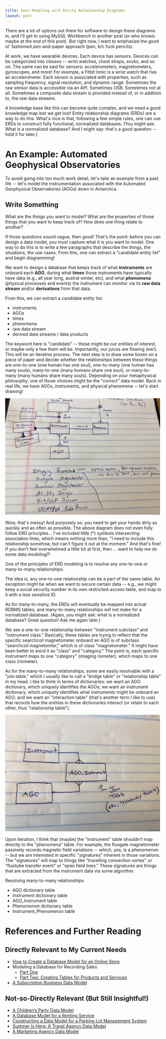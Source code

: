 ```yaml
---
title: Data Modeling with Entity Relationship Diagrams
layout: post
---
```


There are a lot of options out there for software to design these diagrams in, and I'll get
to using MySQL Workbench in another post (or who knows: maybe at the end of this post).  But right
now, I want to emphasize the good ol' fashioned pen-and-paper approach (pen, b/c fuck pencils).

At work, we have wearable devices.  Each device has sensors.  Devices can be categorized
into classes -- wrist watches, chest straps, socks, and so on.  The same can be said for sensors: accelerometers,
magnetometers, gyroscopes, and more!  For example, a Fitbit Ionic is a wrist watch that has an accelerometer.  Each
sensor is associated with properties, such as sampling frequency, signal resolution, and dynamic range.  Sometimes 
the raw sensor data is accessible via an API.  Sometimes USB. Sometimes not at all.  Sometimes a composite data
stream is provided instead of, or in addition to, the raw data streams.  

A knowledge base like this can become quite complex, and we need a good knowledge map lest we get lost!  Entity
relationship diagrams (ERDs) are a way to do this.  What's nice is that, following a few simple rules, one
can use ERDs to construct fully functional, normalized databases. (You might ask: What is a normalized database? 
And I might say: that's a good question -- hold it for later.)

# An Example: Automated Geophysical Observatories
To avoid going into too much work detail, let's take an example from a past life -- let's model the instrumentation
associated with the Automated Geophysical Observatories (AGOs) down in Antarctica.  

## Write Something
What are the things you want to model?  What are the properties of those things
that you want to keep track of?  How does one thing relate to another?

If those questions sound vague, then good!  That's the point: before you can design a data 
model, you must capture what it is you want to model.  One way to do this is to write a few
paragraphs that describe the things, the situations, the use cases.  From this, one can
extract a "candidate entity list" and begin diagramming!  

We want to design a database that keeps track of what **instruments** are onboard each **AGO**,
during what **times** those instruments have typically have data (e.g., all year long, austral winter,
etc), and what **phenomena** (physical processes and events) the instrument can monitor via its 
**raw data stream** and/or **derivations** from that data.

From this, we can extract a candidate entity list:
* instruments
* AGOs
* times
* phenomena
* raw data stream
* derived data streams / data products

The keyword here is "candidate" -- these might be our entities of interest, or maybe only
a few them will be.  Importantly, our juices are flowing (ew!).  This will be an iterative 
process.  The next step is to draw some boxes on a piece of paper and decide whether
the relationships between these things are one-to-one (one human has one soul), one-to-many
(one human has many souls), many-to-one (many humans share one soul), or many-to-many 
(many humans share many souls).  Depending on your metaphysical philosophy, one of those
choices might be the "correct" data model.  Back in real life, we have AGOs, instruments, and
physical phenomena -- let's start drawing!

<img src="/images/ago-db-erd-1.jpg" width="500">

Wow, that's messy! And purposely so: you need to get your hands dirty as quickly and as
often as possible.  The above diagram does not even fully follow ERD principles... I've included
little (\*) symbols intersecting association lines, which means nothing more than, "I need to
include this relationship somehow, but can't figure it out at the moment."  And that's fine!  If you
don't feel overwhelmed a little bit at first, then ... want to help me do some data modeling?!

One of the principles of ERD modeling is to resolve any one-to-one or many-to-many relationships.  

The idea is, any one-to-one relationship can be a part of the same table.  An exception might be when we want
to secure certain data -- e.g., we might keep a social security number in its own restricted-access table, and
map to it with a less sensitive ID.

As for many-to-many, the ERDs will eventually
be mapped into actual RDBMS tables, and many-to-many relationships will not make for a normalized database. (Again,
you might ask: what is a normalized database? Great question! Ask me again later.) 

We see a one-to-one relationship between "instrument subclass" and "instrument class."  Basically, these tables
are trying to reflect that the specific searchcoil magnetometer onboard an AGO is of subclass "searchcoil magnetomter,"
which is of class "magnetometer."  It might have been better to word it as "class" and "category."  The point is,
each specific instrument maps to one "category" (imaging riometer), which maps to one class (riometer).  

As for the many-to-many relationships, some are easily resolvable with a "join table," which I usually like to call
a "bridge table" or "relationship table" in my head.  I like to think in terms of dictionaries: we want an AGO dictionary,
which uniquely identifies the AGOs; we want an instrument dictionary, which uniquely identifies what instruments might be
onboard an AGO; and we want an "interaction table" (that's another term I like to use) that records how the entities in
these dictionaries interact (or relate to each other, thus "relationship table").  

<img src="/images/ago-db-erd-2.jpg" width="500">

Upon iteration, I think that (maybe) the "instrument" table shouldn't map directly to the "phenomena" table.  For
example, the fluxgate magnetometer passively records magnetic field variations -- which, yes, is a phenomenon -- but
we are interested in specific "signatures" inherent in those variations.  The "signatures" will map to things like
"travelling convection vortex" or "fluxtube transfer event" or "open field lines."  These signatures are things that
are extracted from the instrument data via some algorithm.

Resolving many-to-many relationships
* AGO dictionary table
* Instrument dictionary table
* AGO_Instrument table
* Phenomenon dictionary table
* Instrument_Phenomenon table



# References and Further Reading

## Directly Relevant to My Current Needs
* [How to Create a Database Model for an Online Store](http://www.vertabelo.com/blog/technical-articles/database-model-for-an-online-store)
* Modeling a Database for Recording Sales 
  - [Part One](http://www.vertabelo.com/blog/technical-articles/modeling-a-database-for-recording-sales-part-1)
  - [Part Two: Creating Tables for Products and Services](http://www.vertabelo.com/blog/technical-articles/modeling-a-database-for-recording-sales-part-2-creating-tables-for-products-and-services)
* [A Subscription Business Data Model](http://www.vertabelo.com/blog/technical-articles/creating-a-dwh-part-one-a-subscription-business-data-model)

## Not-so-Directly Relevant (But Still Insightful!)
* [A Children’s Party Data Model](http://www.vertabelo.com/blog/technical-articles/a-childrens-party-data-model)
* [A Database Model for a Renting Service](http://www.vertabelo.com/blog/technical-articles/rent-what-you-need-a-database-model-for-a-renting-service)
* [Constructing a Data Model for a Parking Lot Management System](http://www.vertabelo.com/blog/technical-articles/constructing-a-data-model-for-a-parking-lot-management-system)
* [Summer Is Here: A Travel Agency Data Model](http://www.vertabelo.com/blog/technical-articles/summer-is-here-a-travel-agency-data-model)
* [A Marketing Agency Data Model](http://www.vertabelo.com/blog/technical-articles/a-marketing-agency-data-model)
